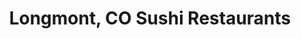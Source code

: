 ---
layout: city
title: Longmont, CO Sushi Restaurants
permalink: /colorado/longmont/
stateAbbr: CO
stateName: Colorado
cityName: Longmont
---